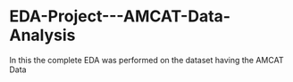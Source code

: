 # EDA-Project---AMCAT-Data-Analysis
In this the complete EDA was performed on the dataset having the AMCAT Data
